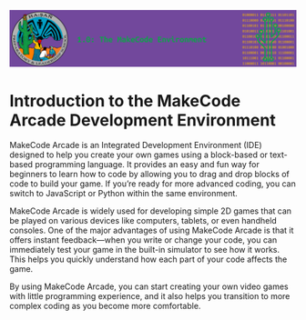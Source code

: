 ![header](assets/header.png)

# Introduction to the MakeCode Arcade Development Environment

MakeCode Arcade is an Integrated Development Environment (IDE) designed to help you create your own games using a block-based or text-based programming language. It provides an easy and fun way for beginners to learn how to code by allowing you to drag and drop blocks of code to build your game. If you’re ready for more advanced coding, you can switch to JavaScript or Python within the same environment.

MakeCode Arcade is widely used for developing simple 2D games that can be played on various devices like computers, tablets, or even handheld consoles. One of the major advantages of using MakeCode Arcade is that it offers instant feedback—when you write or change your code, you can immediately test your game in the built-in simulator to see how it works. This helps you quickly understand how each part of your code affects the game.

By using MakeCode Arcade, you can start creating your own video games with little programming experience, and it also helps you transition to more complex coding as you become more comfortable.